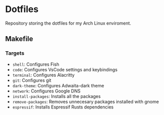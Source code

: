 # Dotfiles
Repository storing the dotfiles for my Arch Linux enviroment.
## Makefile
### Targets
* `shell`: Configures Fish
* `code`: Configures VsCode settings and keybindings
* `terminal`: Configures Alacritty
* `git`: Configures git
* `dark-theme`: Configures Adwaita-dark theme
* `network`: Configures Google DNS
* `install-packages`: Installs all the packages
* `remove-packages`: Removes unnecesary packages installed with gnome
* `espressif`: Installs Espressif Rusts dependencies